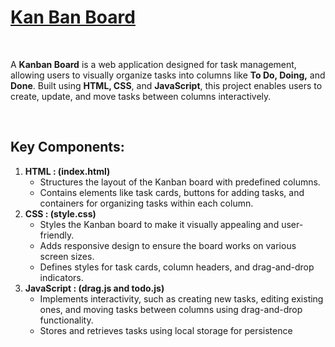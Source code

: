 <h1>
  <a href="https://akshat0502.github.io/KanBan-Board/">Kan Ban Board</a>
</h1>
<br>

<p>
  A <b>Kanban Board</b> is a web application designed for task management, allowing users to visually organize tasks into columns like <b>To Do, Doing,</b> and <b>Done</b>. Built using <b>HTML, CSS</b>, and <b>JavaScript</b>, this project enables users to create, update, and move tasks between columns interactively.
</p>
<br>
<h2>Key Components:</h2>
<ol>
  <li><b>HTML : (index.html)</b>
    <ul>
      <li>Structures the layout of the Kanban board with predefined columns.</li>
      <li>Contains elements like task cards, buttons for adding tasks, and containers for organizing tasks within each column.</li>
    </ul>
  </li>
  <li><b>CSS : (style.css)</b>
    <ul>
      <li>Styles the Kanban board to make it visually appealing and user-friendly.</li>
    <li>Adds responsive design to ensure the board works on various screen sizes.</li>
    <li>Defines styles for task cards, column headers, and drag-and-drop indicators.</li>
    </ul>
  </li>
  <li><b>JavaScript : (drag.js and todo.js)</b>
    <ul>
      <li>Implements interactivity, such as creating new tasks, editing existing ones, and moving tasks between columns using drag-and-drop functionality.</li>
    <li>Stores and retrieves tasks using local storage for persistence </li>
    </ul>
  </li>
</ol>
